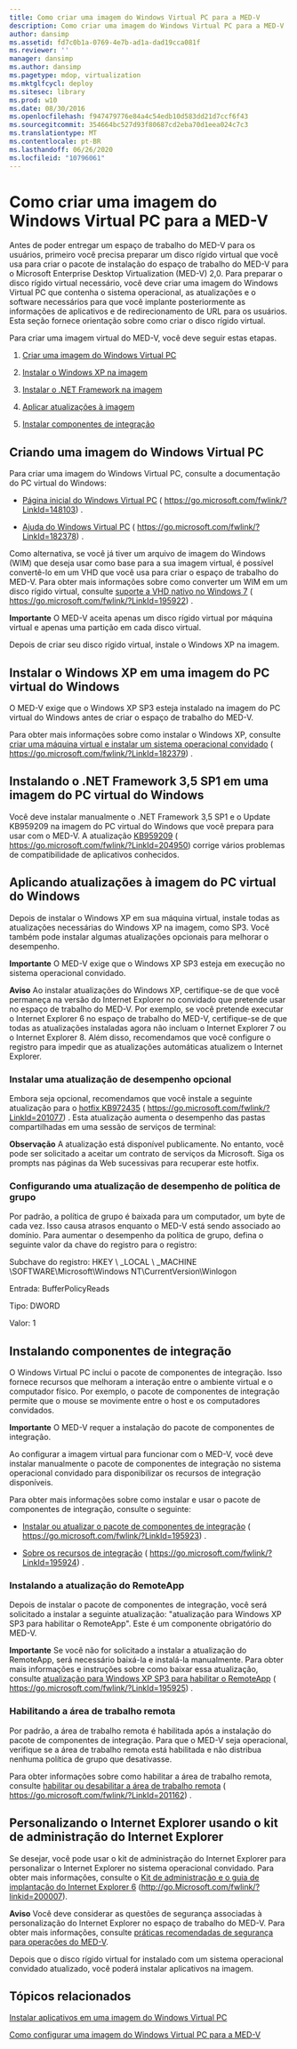 ```yaml
---
title: Como criar uma imagem do Windows Virtual PC para a MED-V
description: Como criar uma imagem do Windows Virtual PC para a MED-V
author: dansimp
ms.assetid: fd7c0b1a-0769-4e7b-ad1a-dad19cca081f
ms.reviewer: ''
manager: dansimp
ms.author: dansimp
ms.pagetype: mdop, virtualization
ms.mktglfcycl: deploy
ms.sitesec: library
ms.prod: w10
ms.date: 08/30/2016
ms.openlocfilehash: f947479776e84a4c54edb10d583dd21d7ccf6f43
ms.sourcegitcommit: 354664bc527d93f80687cd2eba70d1eea024c7c3
ms.translationtype: MT
ms.contentlocale: pt-BR
ms.lasthandoff: 06/26/2020
ms.locfileid: "10796061"
---
```

# Como criar uma imagem do Windows Virtual PC para a MED-V


Antes de poder entregar um espaço de trabalho do MED-V para os usuários, primeiro você precisa preparar um disco rígido virtual que você usa para criar o pacote de instalação do espaço de trabalho do MED-V para o Microsoft Enterprise Desktop Virtualization (MED-V) 2,0. Para preparar o disco rígido virtual necessário, você deve criar uma imagem do Windows Virtual PC que contenha o sistema operacional, as atualizações e o software necessários para que você implante posteriormente as informações de aplicativos e de redirecionamento de URL para os usuários. Esta seção fornece orientação sobre como criar o disco rígido virtual.

Para criar uma imagem virtual do MED-V, você deve seguir estas etapas.

1.  [Criar uma imagem do Windows Virtual PC](#bkmk-creatingavirtualmachinebyusingmicrosoftvirtualpc)

2.  [Instalar o Windows XP na imagem](#bkmk-installingwindowsxpontovpc)

3.  [Instalar o .NET Framework na imagem](#bkmk-installingnet)

4.  [Aplicar atualizações à imagem](#bkmk-applypatchestovpc)

5.  [Instalar componentes de integração](#bkmk-installintegration)

## <a href="" id="bkmk-creatingavirtualmachinebyusingmicrosoftvirtualpc"></a>Criando uma imagem do Windows Virtual PC


Para criar uma imagem do Windows Virtual PC, consulte a documentação do PC virtual do Windows:

-   [Página inicial do Windows Virtual PC](https://go.microsoft.com/fwlink/?LinkId=148103) ( https://go.microsoft.com/fwlink/?LinkId=148103) .

-   [Ajuda do Windows Virtual PC](https://go.microsoft.com/fwlink/?LinkId=182378) ( https://go.microsoft.com/fwlink/?LinkId=182378) .

Como alternativa, se você já tiver um arquivo de imagem do Windows (WIM) que deseja usar como base para a sua imagem virtual, é possível convertê-lo em um VHD que você usa para criar o espaço de trabalho do MED-V. Para obter mais informações sobre como converter um WIM em um disco rígido virtual, consulte [suporte a VHD nativo no Windows 7](https://go.microsoft.com/fwlink/?LinkId=195922) ( https://go.microsoft.com/fwlink/?LinkId=195922) .

**Importante**  O MED-V aceita apenas um disco rígido virtual por máquina virtual e apenas uma partição em cada disco virtual.

 

Depois de criar seu disco rígido virtual, instale o Windows XP na imagem.

## <a href="" id="bkmk-installingwindowsxpontovpc"></a>Instalar o Windows XP em uma imagem do PC virtual do Windows


O MED-V exige que o Windows XP SP3 esteja instalado na imagem do PC virtual do Windows antes de criar o espaço de trabalho do MED-V.

Para obter mais informações sobre como instalar o Windows XP, consulte [criar uma máquina virtual e instalar um sistema operacional convidado](https://go.microsoft.com/fwlink/?LinkId=182379) ( https://go.microsoft.com/fwlink/?LinkId=182379) .

## <a href="" id="bkmk-installingnet"></a>Instalando o .NET Framework 3,5 SP1 em uma imagem do PC virtual do Windows


Você deve instalar manualmente o .NET Framework 3,5 SP1 e o Update KB959209 na imagem do PC virtual do Windows que você prepara para usar com o MED-V. A atualização [KB959209](https://go.microsoft.com/fwlink/?LinkId=204950) ( https://go.microsoft.com/fwlink/?LinkId=204950) corrige vários problemas de compatibilidade de aplicativos conhecidos.

## <a href="" id="bkmk-applypatchestovpc"></a>Aplicando atualizações à imagem do PC virtual do Windows


Depois de instalar o Windows XP em sua máquina virtual, instale todas as atualizações necessárias do Windows XP na imagem, como SP3. Você também pode instalar algumas atualizações opcionais para melhorar o desempenho.

**Importante**  O MED-V exige que o Windows XP SP3 esteja em execução no sistema operacional convidado.

 

**Aviso**  Ao instalar atualizações do Windows XP, certifique-se de que você permaneça na versão do Internet Explorer no convidado que pretende usar no espaço de trabalho do MED-V. Por exemplo, se você pretende executar o Internet Explorer 6 no espaço de trabalho do MED-V, certifique-se de que todas as atualizações instaladas agora não incluam o Internet Explorer 7 ou o Internet Explorer 8. Além disso, recomendamos que você configure o registro para impedir que as atualizações automáticas atualizem o Internet Explorer.

 

### Instalar uma atualização de desempenho opcional

Embora seja opcional, recomendamos que você instale a seguinte atualização para o [hotfix KB972435](https://go.microsoft.com/fwlink/?LinkId=201077) ( https://go.microsoft.com/fwlink/?LinkId=201077) . Esta atualização aumenta o desempenho das pastas compartilhadas em uma sessão de serviços de terminal:

**Observação**  A atualização está disponível publicamente. No entanto, você pode ser solicitado a aceitar um contrato de serviços da Microsoft. Siga os prompts nas páginas da Web sucessivas para recuperar este hotfix.

 

### Configurando uma atualização de desempenho de política de grupo

Por padrão, a política de grupo é baixada para um computador, um byte de cada vez. Isso causa atrasos enquanto o MED-V está sendo associado ao domínio. Para aumentar o desempenho da política de grupo, defina o seguinte valor da chave do registro para o registro:

Subchave do registro: HKEY \ _LOCAL \ _MACHINE \\SOFTWARE\\Microsoft\\Windows NT\\CurrentVersion\\Winlogon

Entrada: BufferPolicyReads

Tipo: DWORD

Valor: 1

## <a href="" id="bkmk-installintegration"></a>Instalando componentes de integração


O Windows Virtual PC inclui o pacote de componentes de integração. Isso fornece recursos que melhoram a interação entre o ambiente virtual e o computador físico. Por exemplo, o pacote de componentes de integração permite que o mouse se movimente entre o host e os computadores convidados.

**Importante**  O MED-V requer a instalação do pacote de componentes de integração.

 

Ao configurar a imagem virtual para funcionar com o MED-V, você deve instalar manualmente o pacote de componentes de integração no sistema operacional convidado para disponibilizar os recursos de integração disponíveis.

Para obter mais informações sobre como instalar e usar o pacote de componentes de integração, consulte o seguinte:

-   [Instalar ou atualizar o pacote de componentes de integração](https://go.microsoft.com/fwlink/?LinkId=195923) ( https://go.microsoft.com/fwlink/?LinkId=195923) .

-   [Sobre os recursos de integração](https://go.microsoft.com/fwlink/?LinkId=195924) ( https://go.microsoft.com/fwlink/?LinkId=195924) .

### Instalando a atualização do RemoteApp

Depois de instalar o pacote de componentes de integração, você será solicitado a instalar a seguinte atualização: "atualização para Windows XP SP3 para habilitar o RemoteApp". Este é um componente obrigatório do MED-V.

**Importante**  Se você não for solicitado a instalar a atualização do RemoteApp, será necessário baixá-la e instalá-la manualmente. Para obter mais informações e instruções sobre como baixar essa atualização, consulte [atualização para Windows XP SP3 para habilitar o RemoteApp](https://go.microsoft.com/fwlink/?LinkId=195925) ( https://go.microsoft.com/fwlink/?LinkId=195925) .

 

### Habilitando a área de trabalho remota

Por padrão, a área de trabalho remota é habilitada após a instalação do pacote de componentes de integração. Para que o MED-V seja operacional, verifique se a área de trabalho remota está habilitada e não distribua nenhuma política de grupo que desativasse.

Para obter informações sobre como habilitar a área de trabalho remota, consulte [habilitar ou desabilitar a área de trabalho remota](https://go.microsoft.com/fwlink/?LinkId=201162) ( https://go.microsoft.com/fwlink/?LinkId=201162) .

## Personalizando o Internet Explorer usando o kit de administração do Internet Explorer


Se desejar, você pode usar o kit de administração do Internet Explorer para personalizar o Internet Explorer no sistema operacional convidado. Para obter mais informações, consulte o [Kit de administração e o guia de implantação do Internet Explorer 6](https://go.microsoft.com/fwlink/?LinkId=200007) (http://go.Microsoft.com/fwlink/?linkid=200007).

**Aviso**  Você deve considerar as questões de segurança associadas à personalização do Internet Explorer no espaço de trabalho do MED-V. Para obter mais informações, consulte [práticas recomendadas de segurança para operações do MED-V](security-best-practices-for-med-v-operations.md).

 

Depois que o disco rígido virtual for instalado com um sistema operacional convidado atualizado, você poderá instalar aplicativos na imagem.

## Tópicos relacionados


[Instalar aplicativos em uma imagem do Windows Virtual PC](installing-applications-on-a-windows-virtual-pc-image.md)

[Como configurar uma imagem do Windows Virtual PC para a MED-V](configuring-a-windows-virtual-pc-image-for-med-v.md)

 

 





